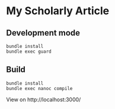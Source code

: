 # My Scholarly Article

## Development mode
```
bundle install
bundle exec guard
```

## Build
```
bundle install
bundle exec nanoc compile
```

View on http://localhost:3000/

